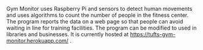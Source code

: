 Gym Monitor uses Raspberry Pi and sensors to detect human movements and uses algorithms to count the number of people in the fitness center. The program reports the data on a web page so that people can avoid waiting in line for training facilities. The program can be modified to used in libraries and businesses. It is currently hosted at https://tufts-gym-monitor.herokuapp.com/ .